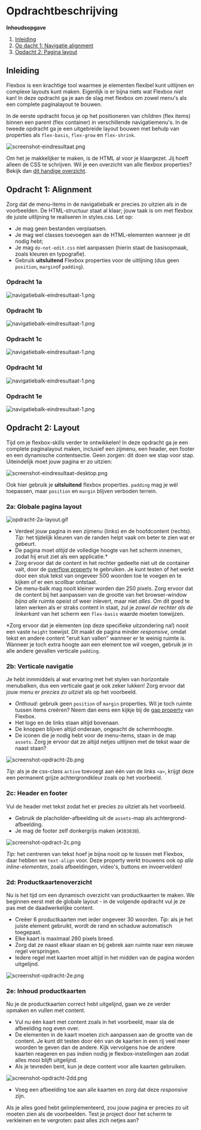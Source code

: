 # Opdrachtbeschrijving

**Inhoudsopgave**

1. [Inleiding](#inleiding)
2. [Op dacht 1: Navigatie alignment](#opdracht-1-alignment)
3. [Opdacht 2: Pagina layout](#opdracht-2-layout)

## Inleiding

Flexbox is een krachtige tool waarmee je elementen flexibel kunt uitlijnen en complexe layouts kunt maken. Eigenlijk is
er bijna niets wat Flexbox _niet_ kan! In deze opdracht ga je aan de slag met flexbox om zowel menu's als een complete
paginalayout te bouwen.

In de eerste opdracht focus je op het positioneren van children (flex items) binnen een parent (flex container) in
verschillende navigatiemenu's. In de tweede opdracht ga je een uitgebreide layout bouwen met behulp van properties als
`flex-basis`, `flex-grow` en `flex-shrink`.

![screenshot-eindresultaat.png](assets/screenshots/screenshot-eindresultaat.png)

Om het je makkelijker te maken, is de HTML al voor je klaargezet. Jij hoeft alleen de CSS te schrijven. Wil je een
overzicht van alle flexbox properties? Bekijk
dan [dit handige overzicht](https://css-tricks.com/snippets/css/a-guide-to-flexbox/).

## Opdracht 1: Alignment

Zorg dat de menu-items in de navigatiebalk er precies zo uitzien als in de voorbeelden. De HTML-structuur staat al
klaar; jouw taak is om met flexbox de juiste uitlijning te realiseren in styles.css. Let op:

* Je mag geen bestanden verplaatsen.
* Je mag wel classes toevoegen aan de HTML-elementen wanneer je dit nodig hebt;
* Je mag `do-not-edit.css` niet aanpassen (hierin staat de basisopmaak, zoals kleuren en typografie).
* Gebruik **uitsluitend** Flexbox properties voor de uitlijning (dus geen `position`, `margin`of `padding`).

### Opdracht 1a

![navigatiebalk-eindresultaat-1.png](assets/screenshots/navigatiebalk-eindresultaat-1.png)

### Opdracht 1b

![navigatiebalk-eindresultaat-1.png](assets/screenshots/navigatiebalk-eindresultaat-2.png)

### Opdracht 1c

![navigatiebalk-eindresultaat-1.png](assets/screenshots/navigatiebalk-eindresultaat-3.png)

### Opdracht 1d

![navigatiebalk-eindresultaat-1.png](assets/screenshots/navigatiebalk-eindresultaat-4.png)

### Opdracht 1e

![navigatiebalk-eindresultaat-1.png](assets/screenshots/navigatiebalk-eindresultaat-5.png)

## Opdracht 2: Layout

Tijd om je flexbox-skills verder te ontwikkelen! In deze opdracht ga je een complete paginalayout maken, inclusief een
zijmenu, een header, een footer en een dynamische contentsectie. Geen zorgen: dit doen we stap voor stap. Uiteindelijk
moet jouw pagina er zo uitzien:

![screenshot-eindresultaat-desktop.png](assets/screenshots/screenshot-eindresultaat-desktop.png)

Ook hier gebruik je **uitsluitend** flexbox properties. `padding` mag je wél toepassen, maar `position` en `margin`
blijven verboden terrein.

### 2a: Globale pagina layout

![opdracht-2a-layout.gif](assets/screenshots/screenshot-opdracht-2a.gif)

* Verdeel jouw pagina in een zijmenu (links) en de hoofdcontent (rechts). _Tip:_ het tijdelijk kleuren van
  de randen helpt vaak om beter te zien wat er gebeurt.
* De pagina moet _altijd_ de volledige hoogte van het scherm innemen, zodat hij eruit ziet als een applicatie.*
* Zorg ervoor dat de content in het rechter gedeelte niet uit de container valt, door
  de [overflow property](https://developer.mozilla.org/en-US/docs/Web/CSS/overflow-y) te gebruiken. Je kunt testen of
  het
  werkt door een stuk tekst van ongeveer 500 woorden toe te voegen en te kijken of er een scollbar ontstaat.
* De menu-balk mag nooit kleiner worden dan 250 pixels. Zorg ervoor dat de content bij het aanpassen van de grootte van
  het browser-window _bijna alle_ ruimte opeist of weer inlevert, maar niet _alles_. Om dit goed te laten werken als er
  straks content in staat, zul je _zowel de rechter als de linkerkant_ van het scherm een `flex-basis` waarde moeten
  toewijzen.

*Zorg ervoor dat je elementen (op deze specifieke uitzondering na!) nooit een vaste `height` toewijst. Dit maakt de
pagina minder _responsive_, omdat tekst en andere content "eruit kan vallen" wanneer er te weinig ruimte is. Wanneer je
toch extra hoogte aan een element toe wil voegen, gebruik je in alle andere gevallen verticale `padding`.

### 2b: Verticale navigatie

Je hebt inmmiddels al wat ervaring met het stylen van horizontale menubalken, dus een verticale gaat je ook zeker
lukken! Zorg ervoor dat jouw menu er _precies zo uitziet_ als op het voorbeeld.

* _Onthoud:_ gebruik geen `position` of `margin` properties. Wil je toch ruimte tussen items creëren? Neem dan eens een
  kijkje bij de [gap property](https://developer.mozilla.org/en-US/docs/Web/CSS/gap) van Flexbox.
* Het logo en de links staan altijd bovenaan.
* De knoppen blijven altijd onderaan, ongeacht de schermhoogte.
* De iconen die je nodig hebt voor de menu-items, staan in de map `assets`. Zorg je ervoor dat ze altijd netjes
  uitlijnen
  met de tekst waar de naast staan?

![screenshot-opdracht-2b.png](assets/screenshots/screenshot-opdracht-2b.png)

_Tip:_ als je de css-class `active` toevoegt aan één van de links `<a>`, krijgt deze een permanent grijze
achtergrondkleur zoals op het voorbeeld.

### 2c: Header en footer

Vul de header met tekst zodat het er precies zo uitziet als het voorbeeld.

* Gebruik de placholder-afbeelding uit de `assets`-map als achtergrond-afbeelding.
* Je mag de footer zelf donkergrijs maken (`#383838`).

![screenshot-opdract-2c.png](assets/screenshots/screenshot-opdracht-2c.png)

_Tip:_ het centreren van tekst hoef je bijna nooit op te lossen met Flexbox, daar hebben we `text-align` voor. Deze
property werkt trouwens ook op _alle inline-elementen_, zoals afbeeldingen, video's, buttons en invoervelden!

### 2d: Productkaartenoverzicht

Nu is het tijd om een dynamisch overzicht van productkaarten te maken. We beginnen eerst met de globale layout - in de
volgende opdracht vul je ze pas met de daadwerkelijke content.

* Creëer 6 productkaarten met ieder ongeveer 30 woorden. _Tip:_ als je het juiste element gebruikt, wordt
  de rand en schaduw automatisch toegepast.
* Elke kaart is maximaal 260 pixels breed.
* Zorg dat ze naast elkaar staan en bij gebrek aan ruimte naar een nieuwe regel verspringen.
* Iedere regel met kaarten moet altijd in het midden van de pagina worden uitgelijnd.

![screenshot-opdracht-2e.png](assets/screenshots/screenshot-opdracht-2e.png)

### 2e: Inhoud productkaarten

Nu je de productkaarten correct hebt uitgelijnd, gaan we ze verder opmaken en vullen met content.

* Vul nu één kaart met content zoals in het voorbeeld, maar sla de afbeelding nog even over.
* De elementen in de kaart moeten zich aanpassen aan de grootte van de content. Je kunt dit testen door één van de
  kaarten in een rij veel meer woorden te geven dan de andere. Kijk vervolgens hoe de andere kaarten reageren en pas
  indien nodig je flexbox-instellingen aan zodat alles mooi blijft uitgelijnd.
* Als je tevreden bent, kun je deze content voor alle kaarten
  gebruiken.

![screenshot-opdracht-2dd.png](assets/screenshots/screenshot-opdracht-2d.png)

* Voeg een afbeelding toe aan alle kaarten en zorg dat deze _responsive_ zijn.

Als je alles goed hebt geïmplementeerd, zou jouw pagina er precies zo uit moeten zien als de voorbeelden. Test je
project door het scherm te verkleinen en te vergroten: past alles zich netjes aan?